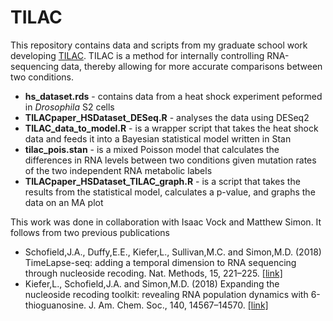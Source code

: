 # TILAC

This repository contains data and scripts from my graduate school work developing [TILAC](https://academic.oup.com/nar/advance-article/doi/10.1093/nar/gkac693/6677324?login=false). TILAC is a method for internally controlling RNA-sequencing data, thereby allowing for more accurate comparisons between two conditions. 

- **hs_dataset.rds** - contains data from a heat shock experiment peformed in *Drosophila* S2 cells
- **TILACpaper_HSDataset_DESeq.R** - analyses the data using DESeq2
- **TILAC_data_to_model.R**  - is a wrapper script that takes the heat shock data and feeds it into a Bayesian statistical model written in Stan 
- **tilac_pois.stan** - is a mixed Poisson model that calculates the differences in RNA levels between two conditions given mutation rates of the two independent RNA metabolic labels
- **TILACpaper_HSDataset_TILAC_graph.R** - is a script that takes the results from the statistical model, calculates a p-value, and graphs the data on an MA plot

This work was done in collaboration with Isaac Vock and Matthew Simon. It follows from two previous publications

- Schofield,J.A., Duffy,E.E., Kiefer,L., Sullivan,M.C. and Simon,M.D. (2018) TimeLapse-seq: adding a temporal dimension to RNA sequencing through nucleoside recoding. Nat. Methods, 15, 221–225. [[link]](https://www.nature.com/articles/nmeth.4582)
- Kiefer,L., Schofield,J.A. and Simon,M.D. (2018) Expanding the nucleoside recoding toolkit: revealing RNA population dynamics with 6-thioguanosine. J. Am. Chem. Soc., 140, 14567–14570. [[link]](https://pubs.acs.org/doi/abs/10.1021/jacs.8b08554)

